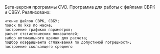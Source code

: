 Бета-версия программы CVD.
Программа для работы с файлами СВРК и СВБУ.
Реализовано:

    чтение файлов СВРК, СВБУ;
    поиск по kks по маске;
    построение графиков параметров;
    расчет стстистических показателей;
    выбор оптимального времни для расчета;
    подбор коэффициента сглаживания по допустимой погрешности;
    построение скользящего среднего
